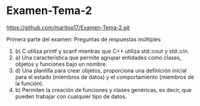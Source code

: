 # Examen-Tema-2
https://github.com/maritoo17/Examen-Tema-2.git

Primera parte del examen: Preguntas de respuestas múltiples
1. b) C utiliza printf y scanf mientras que C++ utiliza std::cout y std::cin.
2. a) Una característica que permite agrupar entidades como clases, objetos y funciones bajo un nombre.
3. d) Una plantilla para crear objetos, proporciona una definición inicial para el estado (miembros de datos) y el comportamiento (miembros de la función).
4. b) Permiten la creación de funciones y clases genéricas, es decir, que pueden trabajar con cualquier tipo de datos.

